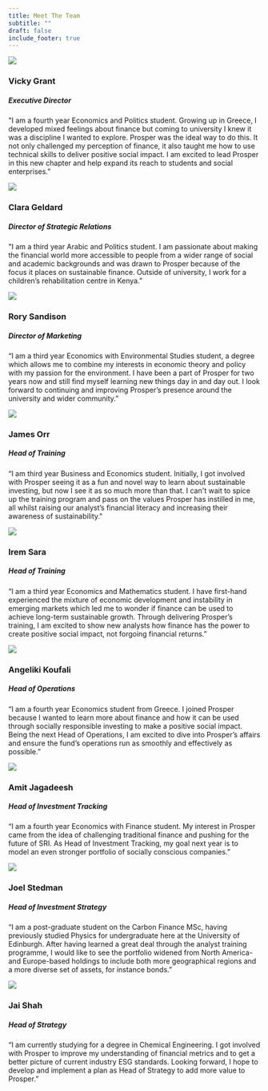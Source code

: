 ```yaml
---
title: Meet The Team
subtitle: ""
draft: false
include_footer: true
---
```

<div class="team-member">
<div class="team-image-container">
<img class="team-image" src="/images/team/vicky-grant.jpeg">
<a href="https://www.linkedin.com/in/iremsara/">
<div class="linkedin-holder">
<i class="linkedin-icon fa fa-linkedin"></i>
</div>
</a>
</div>
<div class="team-info-container">
<h3 class="team-member-name">Vicky Grant</h3>
<h5 class="team-member-position">Executive Director</h5>
<p>"I am a fourth year Economics and Politics student. Growing up in Greece, I developed mixed feelings about finance but coming to university I knew it was a discipline I wanted to explore. Prosper was the ideal way to do this. It not only challenged my perception of finance, it also taught me how to use technical skills to deliver positive social impact. I am excited to lead Prosper in this new chapter and help expand its reach to students and social enterprises.”</p>
</div>
</div>

<div class="team-member">
<div class="team-image-container">
<img class="team-image" src="/images/team/clara-geldard.jpg">
<a href="https://www.linkedin.com/in/clara-geldard/">
<div class="linkedin-holder">
<i class="linkedin-icon fa fa-linkedin"></i>
</div>
</a>
</div>
<div class="team-info-container">
<h3 class="team-member-name">Clara Geldard</h3>
<h5 class="team-member-position">Director of Strategic Relations</h5>
<p>"I am a third year Arabic and Politics student. I am passionate about making the financial world more accessible to people from a wider range of social and academic backgrounds and was drawn to Prosper because of the focus it places on sustainable finance. Outside of university, I work for a children’s rehabilitation centre in Kenya.”</p>
</div>
</div>

<div class="team-member">
<div class="team-image-container">
<img class="team-image" src="/images/team/rory-sandison.jpg">
<a href="https://www.linkedin.com/in/rory-sandison-b46941190/">
<div class="linkedin-holder">
<i class="linkedin-icon fa fa-linkedin"></i>
</div>
</a>
</div>
<div class="team-info-container">
<h3 class="team-member-name">Rory Sandison</h3>
<h5 class="team-member-position">Director of Marketing</h5>
<p>“I am a third year Economics with Environmental Studies student, a degree which allows me to combine my interests in economic theory and policy with my passion for the environment. I have been a part of Prosper for two years now and still find myself learning new things day in and day out. I look forward to continuing and improving Prosper’s presence around the university and wider community.”</p>
</div>
</div>

<div class="team-member">
<div class="team-image-container">
<img class="team-image" src="/images/team/james-orr.png">
<a href="https://www.linkedin.com/in/james-orr-94a553150/">
<div class="linkedin-holder">
<i class="linkedin-icon fa fa-linkedin"></i>
</div>
</a>
</div>
<div class="team-info-container">
<h3 class="team-member-name">James Orr</h3>
<h5 class="team-member-position">Head of Training</h5>
<p>“I am third year Business and Economics student. Initially, I got involved with Prosper seeing it as a fun and novel way to learn about sustainable investing, but now I see it as so much more than that. I can't wait to spice up the training program and pass on the values Prosper has instilled in me, all whilst raising our analyst’s financial literacy and increasing their awareness of sustainability."</p>
</div>
</div>

<div class="team-member">
<div class="team-image-container">
<img class="team-image" src="/images/team/irem-sari.jpg">
<a href="https://www.linkedin.com/in/iremsara/">
<div class="linkedin-holder">
<i class="linkedin-icon fa fa-linkedin"></i>
</div>
</a>
</div>
<div class="team-info-container">
<h3 class="team-member-name">Irem Sara</h3>
<h5 class="team-member-position">Head of Training</h5>
<p>“I am a third year Economics and Mathematics student. I have first-hand experienced the mixture of economic development and instability in emerging markets which led me to wonder if finance can be used to achieve long-term sustainable growth. Through delivering Prosper’s training, I am excited to show new analysts how finance has the power to create positive social impact, not forgoing financial returns.”</p>
</div>
</div>

<div class="team-member">
<div class="team-image-container">
<img class="team-image" src="/images/team/aggeliki-koufali.jpg">
<a href="https://www.linkedin.com/in/angeliki-koufali-240a0b171/">
<div class="linkedin-holder">
<i class="linkedin-icon fa fa-linkedin"></i>
</div>
</a>
</div>
<div class="team-info-container">
<h3 class="team-member-name">Angeliki Koufali</h3>
<h5 class="team-member-position">Head of Operations</h5>
<p>“I am a fourth year Economics student from Greece. I joined Prosper because I wanted to learn more about finance and how it can be used through socially responsible investing to make a positive social impact. Being the next Head of Operations, I am excited to dive into Prosper’s affairs and ensure the fund’s operations run as smoothly and effectively as possible.”</p>
</div>
</div>

<div class="team-member">
<div class="team-image-container">
<img class="team-image" src="/images/team/amit-jagadeesh.png">
<a href="https://www.linkedin.com/in/amit-jagadeesh-b74948184/">
<div class="linkedin-holder">
<i class="linkedin-icon fa fa-linkedin"></i>
</div>
</a>
</div>
<div class="team-info-container">
<h3 class="team-member-name">Amit Jagadeesh</h3>
<h5 class="team-member-position">Head of Investment Tracking</h5>
<p>“I am a fourth year Economics with Finance student. My interest in Prosper came from the idea of challenging traditional finance and pushing for the future of SRI. As Head of Investment Tracking, my goal next year is to model an even stronger portfolio of socially conscious companies.”</p>
</div>
</div>

<div class="team-member">
<div class="team-image-container">
<img class="team-image" src="/images/team/joel-stedman.jpg">
<a href="https://www.linkedin.com/in/joel-stedman-8b346115b/">
<div class="linkedin-holder">
<i class="linkedin-icon fa fa-linkedin"></i>
</div>
</a>
</div>
<div class="team-info-container">
<h3 class="team-member-name">Joel Stedman</h3>
<h5 class="team-member-position">Head of Investment Strategy</h5>
<p>“I am a post-graduate student on the Carbon Finance MSc, having previously studied Physics for undergraduate here at the University of Edinburgh. After having learned a great deal through the analyst training programme, I would like to see the portfolio widened from North America- and Europe-based holdings to include both more geographical regions and a more diverse set of assets, for instance bonds.”</p>
</div>
</div>

<div class="team-member">
<div class="team-image-container">
<img class="team-image" src="/images/team/jai-shah.png">
<a href="https://www.linkedin.com/in/jai-shah-a2b494161/">
<div class="linkedin-holder">
<i class="linkedin-icon fa fa-linkedin"></i>
</div>
</a>
</div>
<div class="team-info-container">
<h3 class="team-member-name">Jai Shah</h3>
<h5 class="team-member-position">Head of Strategy</h5>
<p>“I am currently studying for a degree in Chemical Engineering. I got involved with Prosper to improve my understanding of financial metrics and to get a better picture of current industry ESG standards. Looking forward, I hope to develop and implement a plan as Head of Strategy to add more value to Prosper.”</p>
</div>
</div>